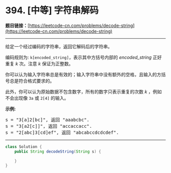 # 394. [中等] 字符串解码

**题目链接：**[https://leetcode-cn.com/problems/decode-string](https://leetcode-cn.com/problems/decode-string)

---

<div class="content__1Y2H">
 <div class="notranslate">
  <p>给定一个经过编码的字符串，返回它解码后的字符串。</p> 
  <p>编码规则为: <code>k[encoded_string]</code>，表示其中方括号内部的 <em>encoded_string</em> 正好重复 <em>k</em> 次。注意 <em>k</em> 保证为正整数。</p> 
  <p>你可以认为输入字符串总是有效的；输入字符串中没有额外的空格，且输入的方括号总是符合格式要求的。</p> 
  <p>此外，你可以认为原始数据不包含数字，所有的数字只表示重复的次数 <em>k</em> ，例如不会出现像&nbsp;<code>3a</code>&nbsp;或&nbsp;<code>2[4]</code>&nbsp;的输入。</p> 
  <p><strong>示例:</strong></p> 
  <pre class="language-text">s = "3[a]2[bc]", 返回 "aaabcbc".
s = "3[a2[c]]", 返回 "accaccacc".
s = "2[abc]3[cd]ef", 返回 "abcabccdcdcdef".
</pre> 
 </div>
</div>

---

```java
class Solution {
    public String decodeString(String s) {
        
    }
}
```